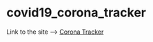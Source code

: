 # covid19_corona_tracker

Link to the site --> [Corona Tracker](https://hiteshsaai.github.io/covid19_corona_tracker/)
